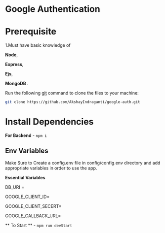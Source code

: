 # Google Authentication

# Prerequisite

1.Must have basic knowledge of

**Node**,

**Express**,

**Ejs**,

**MongoDB** .

Run the following [git](https://git-scm.com/downloads) command to clone the files to your machine:

```bash
git clone https://github.com/AkshayIndraganti/google-auth.git
```

# Install Dependencies

**For Backend** - `npm i`

## Env Variables

Make Sure to Create a config.env file in config/config.env directory and add appropriate variables in order to use the app.

**Essential Variables**

DB_URI =

GOOGLE_CLIENT_ID=

GOOGLE_CLIENT_SECERT=

GOOGLE_CALLBACK_URL=

** To Start ** - `npm run devStart`
